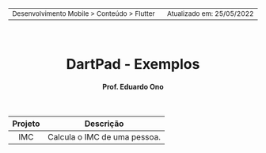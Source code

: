 <table>
<tr>
<td align="left" width="8000">
  <small>Desenvolvimento Mobile > Conteúdo > Flutter</small>
</td>
<td align="right">
  <small>Atualizado&nbsp;em:&nbsp;25/05/2022</small>
</td>
</tr>
</table>

<br>

<h1 align="center">
DartPad - Exemplos
</h1>
<h4 align="center">
Prof. Eduardo Ono
</h4>

<br>

| Projeto | Descrição |
| :-: | --- |
| IMC | Calcula o IMC de uma pessoa.

<br>
